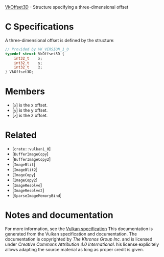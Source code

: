 [VkOffset3D](https://www.khronos.org/registry/vulkan/specs/1.3-extensions/man/html/VkOffset3D.html) - Structure specifying a three-dimensional offset

# C Specifications
A three-dimensional offset is defined by the structure:
```c
// Provided by VK_VERSION_1_0
typedef struct VkOffset3D {
    int32_t    x;
    int32_t    y;
    int32_t    z;
} VkOffset3D;
```

# Members
- [`x`] is the x offset.
- [`y`] is the y offset.
- [`z`] is the z offset.

# Related
- [`crate::vulkan1_0`]
- [`BufferImageCopy`]
- [`BufferImageCopy2`]
- [`ImageBlit`]
- [`ImageBlit2`]
- [`ImageCopy`]
- [`ImageCopy2`]
- [`ImageResolve`]
- [`ImageResolve2`]
- [`SparseImageMemoryBind`]

# Notes and documentation
For more information, see the [Vulkan specification](https://www.khronos.org/registry/vulkan/specs/1.3-extensions/html/vkspec.html)
This documentation is generated from the Vulkan specification and documentation.
The documentation is copyrighted by *The Khronos Group Inc.* and is licensed under *Creative Commons Attribution 4.0 International*.
his license explicitely allows adapting the source material as long as proper credit is given.
        